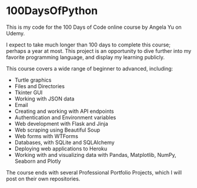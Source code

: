 # 100DaysOfPython
This is my code for the 100 Days of Code online course by Angela Yu on Udemy.

I expect to take much longer than 100 days to complete this course; perhaps a year at most. This project is an opportunity to dive further into my favorite programming language, and display my learning publicly.

This course covers a wide range of beginner to advanced, including:
- Turtle graphics
- Files and Directories
- Tkinter GUI
- Working with JSON data
- Email
- Creating and working with API endpoints 
- Authentication and Environment variables
- Web development with Flask and Jinja
- Web scraping using Beautiful Soup
- Web forms with WTForms
- Databases, with SQLite and SQLAlchemy
- Deploying web applications to Heroku
- Working with and visualizing data with Pandas, Matplotlib, NumPy, Seaborn and Plotly

The course ends with several Professional Portfolio Projects, which I will post on their own repositories.
